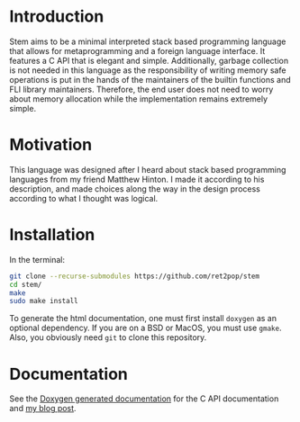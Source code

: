 # Introduction
Stem aims to be a minimal interpreted stack based programming language
that allows for metaprogramming and a foreign language interface. It features
a C API that is elegant and simple. Additionally, garbage collection is
not needed in this language as the responsibility of writing memory safe
operations is put in the hands of the maintainers of the builtin functions
and FLI library maintainers. Therefore, the end user does not need to worry
about memory allocation while the implementation remains extremely simple.

# Motivation
This language was designed after I heard about stack based programming languages
from my friend Matthew Hinton. I made it according to his description, and made
choices along the way in the design process according to what I thought was logical.

# Installation
In the terminal:
``` sh
git clone --recurse-submodules https://github.com/ret2pop/stem
cd stem/
make
sudo make install
```
To generate the html documentation, one must first install `doxygen` as an optional dependency.
If you are on a BSD or MacOS, you must use `gmake`. Also, you obviously need `git` to clone this
repository.

# Documentation
See the [Doxygen generated documentation](https://stemdoc.nullring.xyz) for the C API documentation and
[my blog post](https://ret2pop.nullring.xyz/blog/stem.html).
